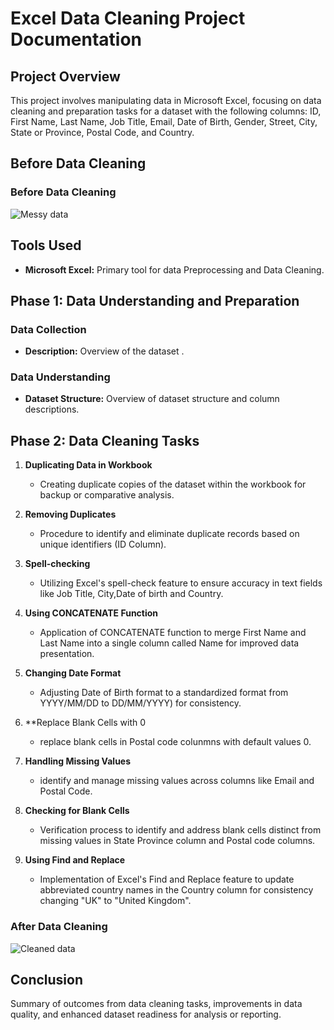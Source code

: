 # Excel Data Cleaning Project Documentation

## Project Overview
This project involves manipulating data in Microsoft Excel, focusing on data cleaning and preparation tasks for a dataset with the following columns: 
ID, First Name, Last Name, Job Title, Email, Date of Birth, Gender, Street, City, State or Province, Postal Code, and Country.


## Before  Data Cleaning

### Before Data Cleaning

![Messy data](https://github.com/DamiData/Data-Cleaning-Data-Preprocessing-Excel/assets/161587504/d738e887-d68d-4e3e-8bb0-c0df2d1bb860)




## Tools Used
- **Microsoft Excel:** Primary tool for data Preprocessing and Data Cleaning.

## Phase 1: Data Understanding and Preparation

### Data Collection
- **Description:** Overview of the dataset .

### Data Understanding
- **Dataset Structure:** Overview of dataset structure and column descriptions.

## Phase 2: Data Cleaning Tasks

1. **Duplicating Data in Workbook**
   - Creating duplicate copies of the dataset within the workbook for backup or comparative analysis.

2. **Removing Duplicates**
   - Procedure to identify and eliminate duplicate records based on unique identifiers (ID Column).

3. **Spell-checking**
   - Utilizing Excel's spell-check feature to ensure accuracy in text fields like Job Title, City,Date of birth and Country.

4. **Using CONCATENATE Function**
   - Application of CONCATENATE function to merge First Name and Last Name into a single column called Name for improved data presentation.

5. **Changing Date Format**
   - Adjusting Date of Birth format to a standardized format from YYYY/MM/DD to  DD/MM/YYYY) for consistency.

6. **Replace Blank Cells with 0
   - replace blank cells in Postal code colunmns  with default values 0.

7. **Handling Missing Values**
   - identify and manage missing values across columns like Email and Postal Code.

8. **Checking for Blank Cells**
   - Verification process to identify and address blank cells distinct from missing values in State Province column and Postal code columns.

9. **Using Find and Replace**
   - Implementation of Excel's Find and Replace feature to update abbreviated country names in the Country column for consistency  changing "UK" to "United Kingdom".


 ### After Data Cleaning
 
 ![Cleaned data](https://github.com/DamiData/Data-Cleaning-Data-Preprocessing-Excel/assets/161587504/984464b2-f319-4e47-9233-952674e64f7e)


## Conclusion
Summary of outcomes from data cleaning tasks, improvements in data quality, and enhanced dataset readiness for analysis or reporting.

